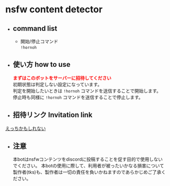 # nsfw content detector

* ## command list
  * 開始/停止コマンド  
  `!hornoh`  
  
* ## 使い方 how to use
  **<font color="Red">まずはこのボットをサーバーに招待してください</font>**  
  初期状態は判定しない設定になっています。  
  判定を開始したいときは `!hornoh` コマンドを送信することで開始します。  
  停止時も同様に `!hornoh` コマンドを送信することで停止します。  
  
* ## 招待リンク Invitation link  
 [えっちかもしれない](https://discord.com/api/oauth2/authorize?client_id=902116721631068181&permissions=68608&scope=bot)
 
* ## 注意
  本botはnsfwコンテンツをdiscordに投稿することを促す目的で使用しないでください。
  本botの使用に際して、利用者が被ったいかなる損害について製作者(tks)も、製作者は一切の責任を負いかねますのであらかじめご了承ください。

